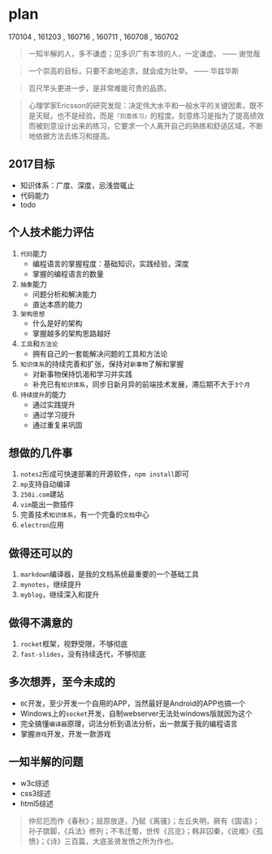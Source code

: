 # plan

170104
, 161203
, 160716
, 160711
, 160708
, 160702


> 一知半解的人，多不谦虚；见多识广有本领的人，一定谦虚。 —— 谢觉哉 

> 一个崇高的目标，只要不渝地追求，就会成为壮举。 —— 华兹华斯

> 百尺竿头更进一步，是非常难能可贵的品质。

> 心理学家Ericsson的研究发现：决定伟大水平和一般水平的关键因素，既不是天赋，也不是经验，而是`『刻意练习』`的程度。刻意练习是指为了提高绩效而被刻意设计出来的练习，它要求一个人离开自己的熟练和舒适区域，不断地依据方法去练习和提高。


## 2017目标

* 知识体系：广度、深度，忌浅尝辄止
* 代码能力
* todo



## 个人技术能力评估

1. `代码`能力
    * 编程语言的掌握程度：基础知识，实践经验，深度
    * 掌握的编程语言的数量 
2. `抽象`能力
    * 问题分析和解决能力
    * 直达本质的能力
3. `架构思想`
    * 什么是好的架构
    * 掌握越多的架构思路越好
4. `工具`和`方法论`
    * 拥有自己的一套能解决问题的工具和方法论
5. `知识体系`的持续完善和扩张，保持对`新事物`了解和掌握
    * 对新事物保持饥渴和学习并实践
    * 补充已有`知识体系`，同步日新月异的前端技术发展，滞后期不大于`3个月`
6. `持续提升`的能力
    * 通过实践提升
    * 通过学习提升
    * 通过重复来巩固



## 想做的几件事

1. `notes2`形成可快速部署的开源软件，`npm install`即可
2. `mp`支持自动编译
3. `258i.com`建站
4. `vim`能出一款插件
5. 完善技术`知识体系`，有一个完备的`文档`中心
6. `electron`应用  



## 做得还可以的

1. `markdown`编译器，是我的文档系统最重要的一个基础工具
2. `mynotes`，继续提升
3. `myblog`，继续深入和提升



## 做得不满意的

1. `rocket`框架，视野受限，不够彻底
2. `fast-slides`，没有持续迭代，不够彻底



## 多次想弄，至今未成的 

* `OC`开发，至少开发一个自用的APP，当然最好是Android的APP也搞一个
* Windows上的`socket`开发，自制webserver无法处windows版就因为这个
* 完全搞懂`编译器`原理，词法分析到语法分析，出一款属于我的编程语言
* 掌握`游戏`开发，开发一款游戏



## 一知半解的问题

* w3c综述 
* css3综述
* html5综述


> 仲尼厄而作《春秋》；屈原放逐，乃赋《离骚》；左丘失明，厥有《国语》；孙子膑脚，《兵法》修列；不韦迁蜀，世传《吕览》；韩非囚秦，《说难》《孤愤》；《诗》三百篇，大底圣贤发愤之所为作也。

